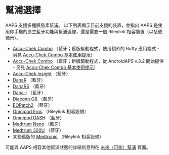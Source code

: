 # 幫浦選擇

AAPS 支援多種胰島素幫浦。  以下列表顯示目前支援的裝置，並指出 AAPS 是使用你手機的原生藍牙功能與幫浦連線，還是需要一個 Rileylink 相容裝置（以括號標示）。

- [Accu-Chek Combo](../CompatiblePumps/Accu-Chek-Combo-Pump.md) （藍牙；舊版驅動程式，使用額外的 Ruffy 應用程式 - 另見 [Accu-Chek Combo 基本使用提示](../CompatiblePumps/Accu-Chek-Combo-Tips-for-Basic-usage.md)）
- [Accu-Chek Combo](../CompatiblePumps/Accu-Chek-Combo-Pump-v2.md) （藍牙；新版驅動程式，從 AndroidAPS v.3.2 開始提供 - 另見 [Accu-Chek Combo 基本使用提示](../CompatiblePumps/Accu-Chek-Combo-Tips-for-Basic-usage.md)）
- [Accu-Chek Insight](../CompatiblePumps/Accu-Chek-Insight-Pump.md) （藍牙）
- [DanaR](../CompatiblePumps/DanaR-Insulin-Pump.md) （藍牙）
- [DanaRS](../CompatiblePumps/DanaRS-Insulin-Pump.md) （藍牙）
- [Dana-i](../CompatiblePumps/DanaRS-Insulin-Pump.md) （藍牙）
- [Diaconn G8 ](../CompatiblePumps/DiaconnG8.md) （藍牙）
- [EOPatch2](../CompatiblePumps/EOPatch2.md) （藍牙）
- [Omnipod Eros](../CompatiblePumps/OmnipodEros.md) （Rileylink 相容設備）
- [Omnipod DASH](../CompatiblePumps/OmnipodDASH.md) （藍牙）
- [Medtrum Nano](../CompatiblePumps/MedtrumNano.md) （藍牙）
- [Medtrum 300U](../CompatiblePumps/MedtrumNano.md) （藍牙）
- 某些舊版的 [Medtronic](../CompatiblePumps/MedtronicPump.md) （Rileylink 相容設備）

可能與 AAPS 相容其他幫浦狀態的詳細信息列在 [未來（可能）幫浦](../CompatiblePumps/Future-possible-Pump-Drivers.md) 頁面。
